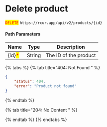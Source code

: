 # Delete product

<mark style="color:red;">`DELETE`</mark> `https://rcur.app/api/v2/products/{id}`

#### Path Parameters

| Name                                   | Type   | Description           |
| -------------------------------------- | ------ | --------------------- |
| {id}<mark style="color:red;">\*</mark> | String | The ID of the product |

{% tabs %}
{% tab title="404: Not Found " %}
```json
{
    "status": 404,
    "error": "Product not found"
}
```
{% endtab %}

{% tab title="204: No Content " %}

{% endtab %}
{% endtabs %}
